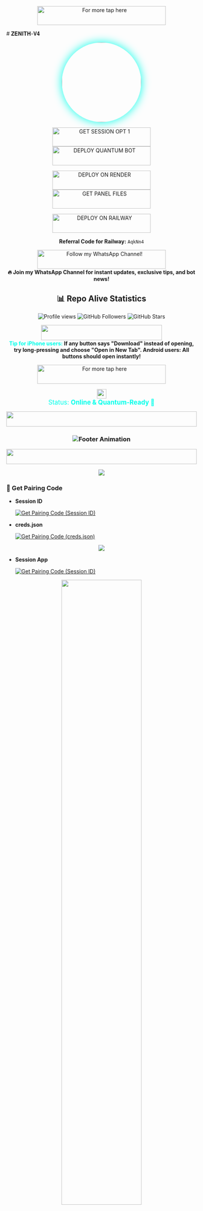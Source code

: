 <!-- More Button -->
<p align="center">
  <a href="https://bwmxmd.online" target="_blank" rel="noopener noreferrer">
    <img src="https://img.shields.io/badge/For%20more%2C%20Tap%20Here-00ffaa?style=for-the-badge&logo=internet-explorer&logoColor=white" width="340" height="50" alt="For more tap here"/>
  </a>
</p># 𝐙𝐄𝐍𝐈𝐓𝐇-𝐕𝟒

<!-- Profile Card -->
<p align="center">
  <img src="https://files.catbox.moe/gn5ttq.jpg" width="210" height="210" style="border-radius:50%; box-shadow:0 0 25px #00ffea;">
</p>

<!-- Action Buttons -->
<p align="center">
  <a href="https://www.ibrahimadams.site/scanner" target="_blank" rel="noopener noreferrer">
    <img title="GET SESSION OPT 1" src="https://img.shields.io/badge/🔑_GET_QUANTUM_SESSION-000000?style=for-the-badge&logo=quantum&logoColor=white&color=skyblue" width="260" height="50"/>
  </a>
  <a href="https://www.ibrahimadams.site/Deploy" target="_blank" rel="noopener noreferrer">
    <img title="DEPLOY QUANTUM BOT" src="https://img.shields.io/badge/🚀_DEPLOY_ON_HEROKU-000000?style=for-the-badge&logo=heroku&logoColor=white&color=FF00FF" width="260" height="50"/>
  </a>
</p>
<p align="center">
  <a href="https://render.com" target="_blank" rel="noopener noreferrer">
    <img title="DEPLOY ON RENDER" src="https://img.shields.io/badge/🚀_DEPLOY_ON_RENDER-000000?style=for-the-badge&logo=render&logoColor=white&color=61DAFB" width="260" height="50"/>
  </a>
  <a href="https://ibrahimadams.site/Panel_files" target="_blank" rel="noopener noreferrer">
    <img title="GET PANEL FILES" src="https://img.shields.io/badge/📁_GET_PANEL_FILES-000000?style=for-the-badge&logo=files&logoColor=white&color=FFA500" width="260" height="50"/>
  </a>
</p>
<p align="center">
  <a href="https://railway.app?referralCode=AqkNn4" target="_blank" rel="noopener noreferrer">
    <img title="DEPLOY ON RAILWAY" src="https://img.shields.io/badge/🚀_DEPLOY_ON_RAILWAY-000000?style=for-the-badge&logo=railway&logoColor=white&color=purple" width="260" height="50"/>
  </a>
</p>
<p align="center">
  <b>Referral Code for Railway:</b> <code>AqkNn4</code>
</p>

<!-- WhatsApp Channel Call to Action -->
<p align="center">
  <a href="https://www.whatsapp.com/channel/0029VaZuGSxEawdxZK9CzM0Y" target="_blank" rel="noopener noreferrer">
    <img src="https://img.shields.io/badge/Follow%20My%20WhatsApp%20Channel-25d366?style=for-the-badge&logo=whatsapp&logoColor=white" width="340" height="50" alt="Follow my WhatsApp Channel!"/>
  </a>
  <br>
  <b>🔥 Join my WhatsApp Channel for instant updates, exclusive tips, and bot news!</b>
</p>

<!-- Repo Alive Statistics & Video Animation -->
<h2 align="center">📊 Repo Alive Statistics</h2>
<p align="center">
  <img src="https://komarev.com/ghpvc/?username=Bwmxmd254&label=Profile+Views&color=0e75b6&style=for-the-badge" alt="Profile views"/>
  <img src="https://img.shields.io/github/followers/Bwmxmd254?label=Followers&style=for-the-badge" alt="GitHub Followers"/>
  <img src="https://img.shields.io/github/stars/Bwmxmd254?label=GitHub+Stars&style=for-the-badge" alt="GitHub Stars"/>
</p>


<!-- iPhone/Android Info -->
<p align="center">
  <img src="https://img.shields.io/badge/Best%20Experience-iPhone%20vs%20Android-000000?style=for-the-badge&logo=apple&logoColor=white&color=gray" width="320" height="40"/>
  <br>
  <b>
    <span style="color:#00ffea;">Tip for iPhone users:</span>  
    If any button says "Download" instead of opening, try long-pressing and choose "Open in New Tab".  
    Android users: All buttons should open instantly!
  </b>
</p>

<!-- More Button -->
<p align="center">
  <a href="https://bwmxmd.online" target="_blank" rel="noopener noreferrer">
    <img src="https://img.shields.io/badge/For%20more%2C%20Tap%20Here-00ffaa?style=for-the-badge&logo=internet-explorer&logoColor=white" width="340" height="50" alt="For more tap here"/>
  </a>
</p>

<!-- Animated Status Bar -->
<p align="center">
  <img src="https://raw.githubusercontent.com/Bwmxmd254/Bwmxmd254/main/assets/statusbar.gif" height="25">
  <br>
  <span style="font-size:1.2em; color:#00ffea;">Status: <b>Online & Quantum-Ready 🚀</b></span>
</p>

<!-- Alive Footer Animation -->
<p align="center">
  <img src="https://i.imgur.com/dBaSKWF.gif" height="40" width="100%">
</p>

<h3 align="center">
  <img src="https://readme-typing-svg.herokuapp.com?font=Fira+Code&size=20&duration=3000&color=FFFFFF&background=000000&center=true&vCenter=true&width=600&lines=💎+BWM+XMD+Quantum+Edition+by+Ibrahim+Adams;⚡+The+Future+of+WhatsApp+Bots+is+Here" alt="Footer Animation">
</h3>

<p align="center">
  <img src="https://i.imgur.com/dBaSKWF.gif" height="40" width="100%">
</p>


</div>
<p align="center">
  <img src="https://files.catbox.moe/nek4nr.jpg" />
</p>




### 🔑 Get Pairing Code

- **Session ID**  
  <p align="left">
    <a href="https://new-session-m3jx.onrender.com/pair" target="_blank"><img src="https://img.shields.io/badge/Session%20ID-000000?style=for-the-badge&logo=react&logoColor=white" alt="Get Pairing Code (Session ID)" /></a>
  </p>

- **creds.json**  
  <p align="left">
    <a href="https://taira-web-service.onrender.com/pair/" target="_blank"><img src="https://img.shields.io/badge/creds.json-ff0000?style=for-the-badge&logo=vercel&logoColor=white" alt="Get Pairing Code (creds.json)" /></a>
  </p>

<p align="center">
  <img src="https://i.imgur.com/LyHic3i.gif" />
</p>

- **Session App**  
  <p align="left">
    <a href="[https://new-session-m3jx.onrender.com/" target="_blank"><img src="https://img.shields.io/badge/Session%20App-000000?style=for-the-badge&logo=react&logoColor=white" alt="Get Pairing Code (Session ID)" /></a>
  </p>





<p align="center">
  <img src="https://i.imgur.com/LyHic3i.gif" width="65%" />
</p>

<p align="center" style="color:#777;font-size:13px;">
  <img src="https://github.com/XdKing2/MALVIN-XD/blob/main/assets/warning.gif?raw=true" width="15" />
  <em>Having connection issues? Try using a VPN.</em>
</p>


<div align="center">
  <img src="https://github.com/XdKing2/MALVIN-XD/blob/main/assets/techwave.gif?raw=true" width="80%"/>
</div>



### ⚠️ Disclaimer

- 🔒 This bot is **not affiliated with WhatsApp Inc.** Use it responsibly.  
- 🚨 **Misuse may lead to account bans.**  
- ❌ **Cloning or modifying the bot without permission is prohibited.**



## 🪀  SUPPORT CHANNELS

<div align="center">
  <a href="https://whatsapp.com/channel/0029VajEAHf72WU27tvmzA41
  ">
    <img src="https://img.shields.io/badge/Join-WhatsApp%20Channel-25D366?style=for-the-badge&logo=whatsapp&logoColor=white&labelColor=000000"/>
  </a>
</div>

<div align="center">
  <img src="https://github.com/XdKing2/MALVIN-XD/blob/main/assets/neonpulse.gif?raw=true" width="300"/>
</div>

> **Power up your dev journey – don’t miss updates, guides, or new commands!**

- **▶️ YouTube: Dsn Technology** – Watch tutorials, pro tricks, and setup walkthroughs  
  [![YouTube Channel](https://img.shields.io/badge/Subscribe-YouTube-FF0000?style=for-the-badge&logo=youtube&logoColor=white)](https://youtube.com/@dsn-technology?si=gEgcUnRJegj42mlp)

---

## 👑 DSNTECH STATUS

```diff
+ Project Status: Active
! Version: 4.0.0 Neon Edition
# License: APACHE
```
<p align="center">
  <img src="https://i.imgur.com/LyHic3i.gif" />
</p>
